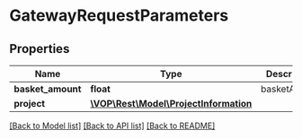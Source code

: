 # GatewayRequestParameters

## Properties
Name | Type | Description | Notes
------------ | ------------- | ------------- | -------------
**basket_amount** | **float** | basketAmount | [optional] 
**project** | [**\VOP\Rest\Model\ProjectInformation**](ProjectInformation.md) |  | [optional] 

[[Back to Model list]](../../README.md#documentation-for-models) [[Back to API list]](../../README.md#documentation-for-api-endpoints) [[Back to README]](../../README.md)

